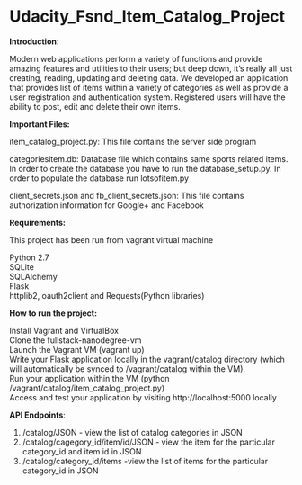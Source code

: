 # Udacity_Fsnd_Item_Catalog_Project

**Introduction:**

Modern web applications perform a variety of functions and provide amazing features and utilities to their users; but deep down, it’s really all just creating, reading, updating and deleting data. We developed an application that provides  list of items within a variety of categories as well as provide a user registration and authentication system. Registered users will have the ability to post, edit and delete their own items.


**Important Files:**

item_catalog_project.py: This file contains the server side program</br>

categoriesitem.db: Database file which contains same sports related items. In order to create the database you have to run the database_setup.py. In order to populate the database run lotsofitem.py</br>

client_secrets.json and fb_client_secrets.json: This file contains authorization information for Google+ and Facebook</br>

**Requirements:**

This project has been run from vagrant virtual machine</br>

Python 2.7</br>
SQLite</br>
SQLAlchemy</br>
Flask</br>
httplib2, oauth2client and Requests(Python libraries)</br>

**How to run the project:**

Install Vagrant and VirtualBox</br>
Clone the fullstack-nanodegree-vm</br>
Launch the Vagrant VM (vagrant up)</br>
Write your Flask application locally in the vagrant/catalog directory (which will automatically be synced to /vagrant/catalog within the VM).</br>
Run your application within the VM (python /vagrant/catalog/item_catalog_project.py)</br>
Access and test your application by visiting http://localhost:5000 locally</br>

**API Endpoints**:

1. /catalog/JSON - view the list of catalog categories in JSON</br>
2. /catalog/cagegory_id/item/id/JSON - view the item for the particular
   category_id and item id in JSON</br>
3. /catalog/category_id/items -view the list of items for the particular
   category_id in JSON</br>

